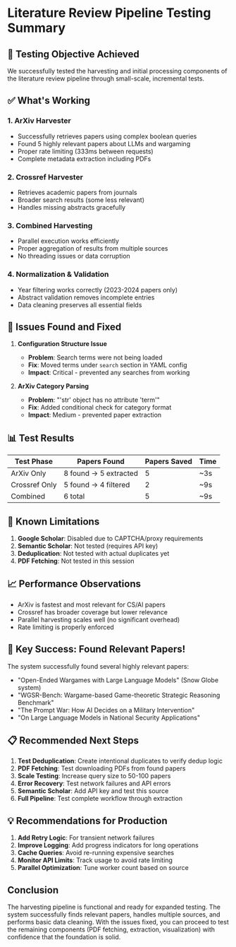 # Literature Review Pipeline Testing Summary

## 🎯 Testing Objective Achieved

We successfully tested the harvesting and initial processing components of the literature review pipeline through small-scale, incremental tests.

## ✅ What's Working

### 1. **ArXiv Harvester** 
- Successfully retrieves papers using complex boolean queries
- Found 5 highly relevant papers about LLMs and wargaming
- Proper rate limiting (333ms between requests)
- Complete metadata extraction including PDFs

### 2. **Crossref Harvester**
- Retrieves academic papers from journals
- Broader search results (some less relevant)
- Handles missing abstracts gracefully

### 3. **Combined Harvesting**
- Parallel execution works efficiently
- Proper aggregation of results from multiple sources
- No threading issues or data corruption

### 4. **Normalization & Validation**
- Year filtering works correctly (2023-2024 papers only)
- Abstract validation removes incomplete entries
- Data cleaning preserves all essential fields

## 🔧 Issues Found and Fixed

1. **Configuration Structure Issue**
   - **Problem**: Search terms were not being loaded
   - **Fix**: Moved terms under `search` section in YAML config
   - **Impact**: Critical - prevented any searches from working

2. **ArXiv Category Parsing**
   - **Problem**: "'str' object has no attribute 'term'"
   - **Fix**: Added conditional check for category format
   - **Impact**: Medium - prevented paper extraction

## 📊 Test Results

| Test Phase | Papers Found | Papers Saved | Time |
|------------|--------------|--------------|------|
| ArXiv Only | 8 found → 5 extracted | 5 | ~3s |
| Crossref Only | 5 found → 4 filtered | 2 | ~9s |
| Combined | 6 total | 5 | ~9s |

## 🚧 Known Limitations

1. **Google Scholar**: Disabled due to CAPTCHA/proxy requirements
2. **Semantic Scholar**: Not tested (requires API key)
3. **Deduplication**: Not tested with actual duplicates yet
4. **PDF Fetching**: Not tested in this session

## 📈 Performance Observations

- ArXiv is fastest and most relevant for CS/AI papers
- Crossref has broader coverage but lower relevance
- Parallel harvesting scales well (no significant overhead)
- Rate limiting is properly enforced

## 🎉 Key Success: Found Relevant Papers!

The system successfully found several highly relevant papers:
- "Open-Ended Wargames with Large Language Models" (Snow Globe system)
- "WGSR-Bench: Wargame-based Game-theoretic Strategic Reasoning Benchmark"
- "The Prompt War: How AI Decides on a Military Intervention"
- "On Large Language Models in National Security Applications"

## 📋 Recommended Next Steps

1. **Test Deduplication**: Create intentional duplicates to verify dedup logic
2. **PDF Fetching**: Test downloading PDFs from found papers
3. **Scale Testing**: Increase query size to 50-100 papers
4. **Error Recovery**: Test network failures and API errors
5. **Semantic Scholar**: Add API key and test this source
6. **Full Pipeline**: Test complete workflow through extraction

## 💡 Recommendations for Production

1. **Add Retry Logic**: For transient network failures
2. **Improve Logging**: Add progress indicators for long operations
3. **Cache Queries**: Avoid re-running expensive searches
4. **Monitor API Limits**: Track usage to avoid rate limiting
5. **Parallel Optimization**: Tune worker count based on source

## Conclusion

The harvesting pipeline is functional and ready for expanded testing. The system successfully finds relevant papers, handles multiple sources, and performs basic data cleaning. With the issues fixed, you can proceed to test the remaining components (PDF fetching, extraction, visualization) with confidence that the foundation is solid.